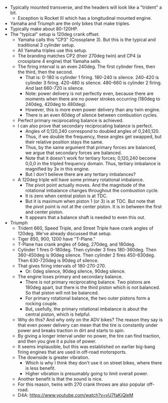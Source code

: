 - Typically mounted transverse, and the headers will look like a
  "trident" a bit.
  - Exception is Rocket III which has a longitudinal mounted engine.
- Yamaha and Triumph are the only bikes that make triples.
- Typically make about 80-120HP.
- The "typical" setup is 120deg crank offset.
  - Yamaha calls this "CP3" (Crossplane 3). But this is the typical and
    traditional 3 cylinder setup.
  - All Yamaha triples use this setup.
  - The branding matches CP2 (their 270deg twin) and CP4 (a crossplane 4
    engine) that Yamaha sells.
  - The firing interval is an even 240deg. The first cylinder fires,
    then the third, then the second.
    - That is: 0-180 is cylinder 1 firing. 180-240 is silence. 240-420
      is cylinder 3 firing. 420-480 is silence. 480-660 is cylinder 2
      firing. And last 660-720 is silence.
    - Note: power delivery is not perfectly even, because there are
      moments when there are no power strokes occurring (180deg to
      240deg, 420deg to 480deg).
    - However, this is more even power delivery than any twin engine.
    - There is an even 60deg of silence between combustion cycles.
  - Perfect primary reciprocating balance is achieved.
  - I can also prove that secondary reciprocating balance is perfect.
    - Angles of 0,120,240 correspond to doubled angles of 0,240,120.
    - Thus, if we double the frequency, these angles get swapped, but
      their relative position stays the same.
    - Thus, by the same argument that primary forces are balanced, we
      argue that secondary forces are balanced.
    - Note that it doesn't work for tertiary forces; 0,120,240 become
      0,0,0 in the tripled frequency domain. Thus, tertiary imbalance is
      magnified by 3x in this engine.
    - But I don't believe there are any tertiary imbalances?
  - A 120deg triple will have some primary rotational imbalance.
    - The pivot point actually moves. And the magnitude of the
      rotational imbalance changes throughout the combustion cycle.
    - It is zero when central piston is at TDC.
    - But it is maximum when piston 1 (or 3) is at TDC. But note that
      the pivot point is _not_ at the center piston. It is in between
      the first and center piston.
    - It appears that a balance shaft is needed to even this out.
- Triumph
  - Trident 660, Speed Triple, and Street Triple have crank angles of
    120deg. We've already discussed that setup.
  - Tiger 850, 900, 1200 have "T-Plane."
  - T-Plane has crank angles of 0deg, 270deg, and 180deg.
  - Cylinder 1 fires 0-180deg. Then cylinder 3 fires 180-360deg. Then
    360-450deg is 90deg silence. Then cylinder 2 fires 450-630deg. Then
    630-720deg is 90deg of silence.
  - That gives firing intervals of 180-270-270.
    - Or: 0deg silence, 90deg silence, 90deg silence.
  - The engine loses primary and secondary balance.
    - There is not primary reciprocating balance. Two pistons are 180deg
      apart, but there is the third piston which is not balanced. So
      that piston will not be balanced.
    - For primary rotational balance, the two outer pistons form a
      rocking couple.
    - But, usefully, the primary rotational imbalance is about the
      central piston, which is helpful.
  - Why do this? And why only on the ADV bikes? The reason they say is
    that even power delivery can mean that the tire is constantly under
    power and breaks traction in dirt and starts to spin.
  - By giving a longer interval under no power, the tire can find
    traction, and then you give it a pulse of power.
  - It seems implausible, but this was established on earlier big-bang
    firing engines that are used in off-road motorsports.
  - The downside is greater vibration.
    - Which is why I think they don't use it on street bikes, where
      there is less benefit.
    - Higher vibration is presumably going to limit overall power.
  - Another benefit is that the sound is nice.
  - For this reason, twins with 270 crank throws are also popular
    off-road.
  - D4A: https://www.youtube.com/watch?v=vU7faKiQleM
